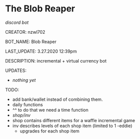 # The Blob Reaper
*discord bot*

CREATOR:          nzwl702

BOT_NAME:         Blob Reaper

LAST_UPDATE:      3.27.2020 12:39pm

DESCRIPTION:      incremental + virtual currency bot

UPDATES:
- *nothing yet*

TODO:
- add bank/wallet instead of combining them.
- daily functions
- ^^ to do that we need a time function
- *shop/inv*
- shop contains different items for a waffle incremental game
- inv describes levels of each shop item (limited to 1 -eddie)
  - upgrades for each shop item
